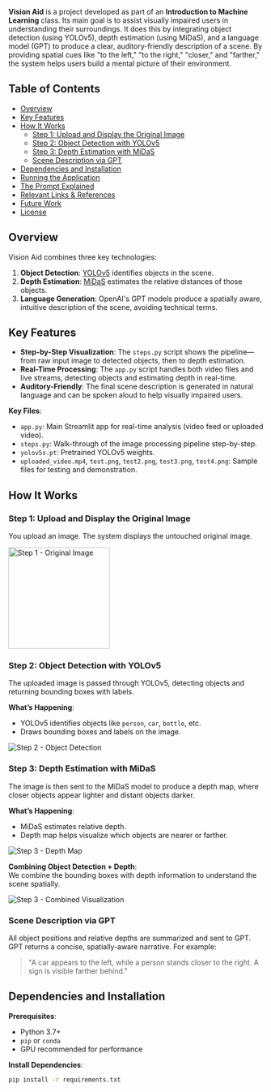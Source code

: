 **Vision Aid** is a project developed as part of an **Introduction to Machine Learning** class. Its main goal is to assist visually impaired users in understanding their surroundings. It does this by integrating object detection (using YOLOv5), depth estimation (using MiDaS), and a language model (GPT) to produce a clear, auditory-friendly description of a scene. By providing spatial cues like "to the left," "to the right," "closer," and "farther," the system helps users build a mental picture of their environment.

## Table of Contents
- [Overview](#overview)
- [Key Features](#key-features)
- [How It Works](#how-it-works)
  - [Step 1: Upload and Display the Original Image](#step-1-upload-and-display-the-original-image)
  - [Step 2: Object Detection with YOLOv5](#step-2-object-detection-with-yolov5)
  - [Step 3: Depth Estimation with MiDaS](#step-3-depth-estimation-with-midas)
  - [Scene Description via GPT](#scene-description-via-gpt)
- [Dependencies and Installation](#dependencies-and-installation)
- [Running the Application](#running-the-application)
- [The Prompt Explained](#the-prompt-explained)
- [Relevant Links & References](#relevant-links--references)
- [Future Work](#future-work)
- [License](#license)

## Overview

Vision Aid combines three key technologies:
1. **Object Detection**: [YOLOv5](https://github.com/ultralytics/yolov5) identifies objects in the scene.
2. **Depth Estimation**: [MiDaS](https://github.com/intel-isl/MiDaS) estimates the relative distances of those objects.
3. **Language Generation**: OpenAI's GPT models produce a spatially aware, intuitive description of the scene, avoiding technical terms.

## Key Features

- **Step-by-Step Visualization**: The `steps.py` script shows the pipeline—from raw input image to detected objects, then to depth estimation.
- **Real-Time Processing**: The `app.py` script handles both video files and live streams, detecting objects and estimating depth in real-time.
- **Auditory-Friendly**: The final scene description is generated in natural language and can be spoken aloud to help visually impaired users.


**Key Files**:
- `app.py`: Main Streamlit app for real-time analysis (video feed or uploaded video).
- `steps.py`: Walk-through of the image processing pipeline step-by-step.
- `yolov5s.pt`: Pretrained YOLOv5 weights.
- `uploaded_video.mp4`, `test.png`, `test2.png`, `test3.png`, `test4.png`: Sample files for testing and demonstration.

## How It Works

### Step 1: Upload and Display the Original Image

You upload an image. The system displays the untouched original image.

<!-- ![Step 1 - Original Image](images/step1.jpeg) -->
<img src="images/step1.jpeg" alt="Step 1 - Original Image" width="200" />


### Step 2: Object Detection with YOLOv5

The uploaded image is passed through YOLOv5, detecting objects and returning bounding boxes with labels.

**What’s Happening**:
- YOLOv5 identifies objects like `person`, `car`, `bottle`, etc.
- Draws bounding boxes and labels on the image.

![Step 2 - Object Detection](images/step2.jpeg)

### Step 3: Depth Estimation with MiDaS

The image is then sent to the MiDaS model to produce a depth map, where closer objects appear lighter and distant objects darker.

**What’s Happening**:
- MiDaS estimates relative depth.
- Depth map helps visualize which objects are nearer or farther.

![Step 3 - Depth Map](images/step3.jpeg)

**Combining Object Detection + Depth**:  
We combine the bounding boxes with depth information to understand the scene spatially.
  
![Step 3 - Combined Visualization](images/combined-image.jpeg)

### Scene Description via GPT

All object positions and relative depths are summarized and sent to GPT. GPT returns a concise, spatially-aware narrative. For example:

> "A car appears to the left, while a person stands closer to the right. A sign is visible farther behind."

## Dependencies and Installation

**Prerequisites**:
- Python 3.7+
- `pip` or `conda`
- GPU recommended for performance

**Install Dependencies**:
```bash
pip install -r requirements.txt
